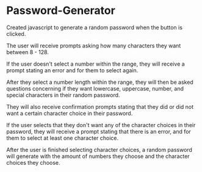 # Password-Generator

Created javascript to generate a random password when the button is clicked.

The user will receive prompts asking how many characters they want between 8 - 128.

If the user doesn't select a number within the range, they will receive a prompt stating an error and for them to select again.

After they select a number length within the range, they will then be asked questions concerning if they want lowercase, uppercase, number, and special characters in their random password.

They will also receive confirmation prompts stating that they did or did not want a certain character choice in their password.

If the user selects that they don't want any of the character choices in their password, they will receive a prompt stating that there is an error, and for them to select at least one character choice.

After the user is finished selecting character choices, a random password will generate with the amount of numbers they choose and the character choices they choose. 